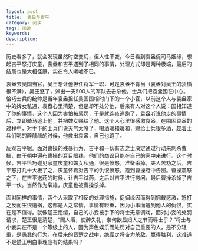 ```yaml
---
layout: post
title:  袁盎与吉平
category: 阅读
tags: 阅读
keywords:  
description: 
---
```

历史看多了，就会发现虽然时空变幻，但人性不变。今日看到袁盎促司马姻缘，想起吉平怒打庆童，袁盎和吉平遇到了相同的事情，处理方式却是两种极端，最后的结局也是大相径庭，实在令人唏嘘不已。

袁盎去吴国当官，吴王想让他担任将军一职，可是袁盎不肯当（袁盎对吴王的骄横很不满），吴王怒了，派出一支500人的军队去击杀他，士兵们把袁盎围在中心。恰巧士兵的统帅是当年袁盎担任吴国国相时门下的一个小官，以前这个人与袁盎家中的婢女私通，袁盎心里清楚，但是却不处分他，后来有人对这个人说：国相知道了你的事情，这个人因为害怕被惩罚，于是就连夜逃跑了，袁盎听说他走的事情后，立即骑马追上他，并把婢女赐给了他。这个人心里很感激袁盎，在围困袁盎的过程中，对手下的士兵们说天气太冷了，喝酒暖和暖和，赐给士兵很多酒，趁着士兵们喝的醉醺醺的时候，他救出袁盎，自己也跑了。

反观吉平呢。面对曹操的残暴行为，吉平和一伙有志之士决定通过行动来刺杀曹操，由于朝中遍布曹操的耳目眼线，他们的商议只能在自己的家中来进行。这个时候，吉平恰巧碰见家童庆童和婢女私通，很是愤怒，准备杀掉，夫人苦劝之后，吉平怒打几十大板了之，庆童怀着对吉平的仇恨愤怒，跑到曹操府中告密。曹操震怒之下，在吉平送药的时候，让吉平试药，之后对吉平进行拷问，最后曹操杀掉了吉平一伙。当然作为枭雄，庆童也被曹操杀掉。

面对同样的事情，两个人采取了相反的处理措施，促姻缘因而得到拥戴感激，怒打之反而生恨遭祸，这都是人之常情，事情有轻重，因为小事而遭到他人的仇恨，实在是不值得。就像楚王绝缨，自己的小妾被手下的将士无意调戏，面对小妾的处罚请求，楚王很是清楚，“赐人酒，使醉失礼，奈何欲显妇人之节而辱士乎？”将士与小妾实在不是一个等级上的人，因为声色娱乐而处罚对自己重要的人，是不分轻重，是愚蠢的行为。在后来的晋楚之战中，绝缨之将奋力杀敌，赢得胜利，这难道不是楚王明白事理应有的结果吗？

